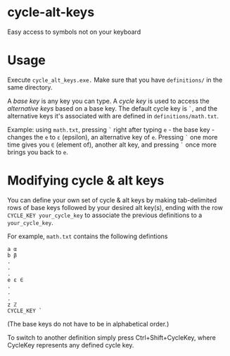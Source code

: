 # cycle-alt-keys
Easy access to symbols not on your keyboard

# Usage

Execute `cycle_alt_keys.exe.` Make sure that you have `definitions/` in the same directory.

A *base key* is any key you can type. A *cycle key* is used to access the *alternative keys* based on a base key. The default cycle key is `` ` ``, and the alternative keys it's associated with are defined in `definitions/math.txt`.

Example: using `math.txt`, pressing `` ` `` right after typing `e` - the base key - changes the `e` to `ε` (epsilon), an alternative key of `e`. Pressing `` ` `` one more time gives you `∈` (element of), another alt key, and pressing `` ` `` once more brings you back to `e`.

# Modifying cycle & alt keys

You can define your own set of cycle & alt keys by making tab-delimited rows of base keys followed by your desired alt key(s), ending with the row `CYCLE_KEY your_cycle_key` to associate the previous definitions to a `your_cycle_key`.

For example, `math.txt` contains the following defintions

~~~~
a α
b β
.
.
.
e ε ∈
.
.
.
z ℤ
CYCLE_KEY `
~~~~

(The base keys do not have to be in alphabetical order.)

To switch to another definition simply press Ctrl+Shift+CycleKey, where CycleKey represents any defined cycle key.
